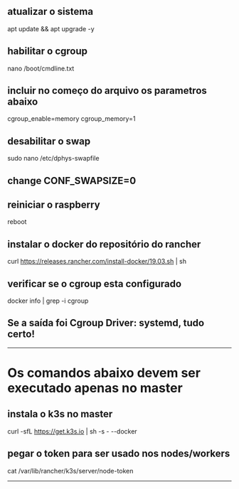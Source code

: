 
## atualizar o sistema
apt update && apt upgrade -y

## habilitar o cgroup
nano /boot/cmdline.txt

## incluir no começo do arquivo os parametros abaixo
cgroup_enable=memory cgroup_memory=1

## desabilitar o swap
sudo nano /etc/dphys-swapfile
## change CONF_SWAPSIZE=0
 
## reiniciar o raspberry
reboot

## instalar o docker do repositório do rancher
curl https://releases.rancher.com/install-docker/19.03.sh | sh

## verificar se o cgroup esta configurado
docker info | grep -i cgroup
## Se a saída foi Cgroup Driver: systemd, tudo certo!


---------------------------------------------------------------
# Os comandos abaixo devem ser executado apenas no master     

## instala o k3s no master
curl -sfL https://get.k3s.io | sh -s - --docker 

## pegar o token para ser usado nos nodes/workers
cat /var/lib/rancher/k3s/server/node-token

---------------------------------------------------------------






